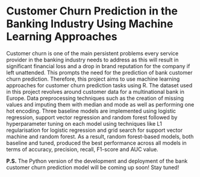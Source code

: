 # Customer Churn Prediction in the Banking Industry Using Machine Learning Approaches
Customer churn is one of the main persistent problems every service provider in the banking industry needs to address as this will result in significant financial loss and a drop in brand reputation for the company if left unattended. This prompts the need for the prediction of bank customer churn prediction. Therefore, this project aims to use machine learning approaches for customer churn prediction tasks using R. The dataset used in this project revolves around customer data for a multinational bank in Europe. Data preprocessing techniques such as the creation of missing values and imputing them with median and mode as well as performing one hot encoding. Three baseline models are implemented using logistic regression, support vector regression and random forest followed by hyperparameter tuning on each model using techniques like L1 regularisation for logistic regression and grid search for support vector machine and random forest. As a result, random forest-based models, both baseline and tuned, produced the best performance across all models in terms of accuracy, precision, recall, F1-score and AUC value.


**P.S.** The Python version of the development and deployment of the bank customer churn prediction model will be coming up soon! Stay tuned!
